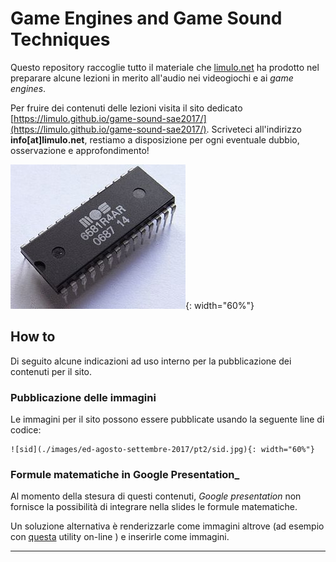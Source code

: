 # Game Engines and Game Sound Techniques

Questo repository raccoglie tutto il materiale che [limulo.net](http://limulo.net) ha prodotto nel preparare alcune lezioni in merito all'audio nei videogiochi e ai _game engines_.


Per fruire dei contenuti delle lezioni visita il sito dedicato [https://limulo.github.io/game-sound-sae2017/](https://limulo.github.io/game-sound-sae2017/).
Scriveteci all'indirizzo **info[at]limulo.net**, restiamo a disposizione per ogni eventuale dubbio, osservazione e approfondimento!


![sid](./images/ed-agosto-settembre-2017/pt2/sid.jpg){: width="60%"}
## How to

Di seguito alcune indicazioni ad uso interno per la pubblicazione dei contenuti per il sito.

### Pubblicazione delle immagini

Le immagini per il sito possono essere pubblicate usando la seguente line di codice:
```
![sid](./images/ed-agosto-settembre-2017/pt2/sid.jpg){: width="60%"}
```

### Formule matematiche in Google Presentation_

Al momento della stesura di questi contenuti, _Google presentation_ non fornisce la possibilità di integrare nella slides le formule matematiche.

Un soluzione alternativa è renderizzarle come immagini altrove (ad esempio con [questa](http://www.codecogs.com/latex/eqneditor.php) utility on-line ) e inserirle come immagini.


---
